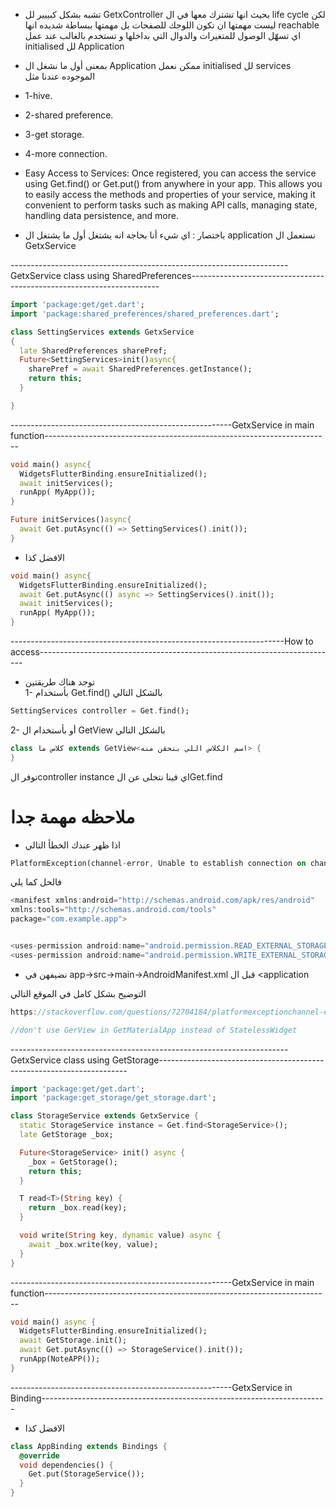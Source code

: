 - تشبه بشكل كبييير لل GetxController بحيث انها تشترك معها في ال life cycle لكن ليست مهمتها ان تكون اللوجك للصفحات بل مهمتها ببساطة شديده انها reachable اي تسهّل الوصول للمتغيرات والدوال التي بداخلها و تستخدم بالغالب عند عمل initialised لل Application 

- بمعنى أول ما نشغل ال Application ممكن نعمل initialised لل services الموجوده عندنا مثل
- 1-hive.
- 2-shared preference.
- 3-get storage.
- 4-more connection.


- Easy Access to Services: Once registered, you can access the service using Get.find() or Get.put() from anywhere in your app. This allows you to easily access the methods and properties of your service, making it convenient to perform tasks such as making API calls, managing state, handling data persistence, and more.
- باختصار : اي شيء أنا بحاجة انه يشتغل أول ما يشتغل ال application نستعمل ال GetxService 


---------------------------------------------------------------------GetxService class using SharedPreferences----------------------------------------------------------------------
```dart
import 'package:get/get.dart';
import 'package:shared_preferences/shared_preferences.dart';

class SettingServices extends GetxService
{
  late SharedPreferences sharePref;
  Future<SettingServices>init()async{
    sharePref = await SharedPreferences.getInstance();
    return this;
  }

}
```
-------------------------------------------------------GetxService in main function-----------------------------------------------------------------------
```dart
void main() async{
  WidgetsFlutterBinding.ensureInitialized();
  await initServices();
  runApp( MyApp());
}

Future initServices()async{
  await Get.putAsync(() => SettingServices().init());
}
```
* الافضل كذا 
```dart
void main() async{
  WidgetsFlutterBinding.ensureInitialized();
  await Get.putAsync(() async => SettingServices().init());
  await initServices();
  runApp( MyApp());
}
```
--------------------------------------------------------------------How to access--------------------------------------------------------------------------
- توجد هناك طريقتين  
1- بأستخدام Get.find() بالشكل التالي
```dart
SettingServices controller = Get.find();
```
2- أو بأستخدام ال GetView بالشكل التالي
```dart
class كلاس ما extends GetView<اسم الكلاس اللي بنحقن منه> {
}
```
توفر الcontroller instance اي فينا نتخلى عن الGet.find


# ملاحظه مهمة جدا
* اذا ظهر عندك الخطأ التالي 
```dart
PlatformException(channel-error, Unable to establish connection on channel., null, null) - saving to local storage
```
فالحل كما يلي  
```dart
<manifest xmlns:android="http://schemas.android.com/apk/res/android"
xmlns:tools="http://schemas.android.com/tools"
package="com.example.app">


<uses-permission android:name="android.permission.READ_EXTERNAL_STORAGE" />
<uses-permission android:name="android.permission.WRITE_EXTERNAL_STORAGE" />
```
- نضيفهن في <Inside android->app->src->main->AndroidManifest.xml  قبل ال <application

التوضيح بشكل كامل في الموقع التالي
```dart
https://stackoverflow.com/questions/72704184/platformexceptionchannel-error-unable-to-establish-connection-on-channel-nul
```
```dart
//don't use GerView in GetMaterialApp instead of StatelessWidget
  ```










---------------------------------------------------------------------GetxService class using GetStorage----------------------------------------------------------------------
```dart
import 'package:get/get.dart';
import 'package:get_storage/get_storage.dart';

class StorageService extends GetxService {
  static StorageService instance = Get.find<StorageService>();
  late GetStorage _box;

  Future<StorageService> init() async {
    _box = GetStorage();
    return this;
  }

  T read<T>(String key) {
    return _box.read(key);
  }

  void write(String key, dynamic value) async {
    await _box.write(key, value);
  }
}
```
-------------------------------------------------------GetxService in main function-----------------------------------------------------------------------
```dart
void main() async {
  WidgetsFlutterBinding.ensureInitialized();
  await GetStorage.init();
  await Get.putAsync(() => StorageService().init());
  runApp(NoteAPP());
}
```
-------------------------------------------------------GetxService in Binding-----------------------------------------------------------------------
* الافضل كذا 
```dart
class AppBinding extends Bindings {
  @override
  void dependencies() {
    Get.put(StorageService());
  }
}
```




